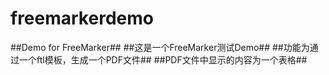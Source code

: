 # freemarkerdemo
##Demo for FreeMarker##
##这是一个FreeMarker测试Demo##
##功能为通过一个ftl模板，生成一个PDF文件##
##PDF文件中显示的内容为一个表格##
